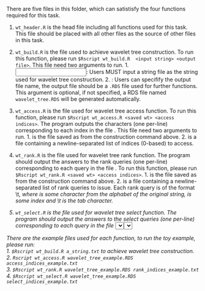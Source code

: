 There are five files in this folder, which can satistisfy the four functions required for this task.
  1. `wt_header.R` is the head file including all functions used for this task. 
  This file should be placed with all other files as the source of other files in this task.
  
  
  2. `wt_build.R` is the file used to achieve wavelet tree construction. 
  To run this function, please run `$Rscript wt_build.R  <input string> <output file>`. 
  This file need two arguments to run.
          1. <input string>: Users MUST input a string file as the string used for wavelet tree construction.
          2. <output file>: Users can specifify the output file name, the output file should be a `.RDS` file used for further functions. This argument is optional, if not specified, a RDS file named `wavelet_tree.RDS` will be generated automatically.
  
  
  3. `wt_access.R` is the file used for wavelet tree access function. 
  To run this function, please run `$Rscript wt_access.R <saved wt> <access indices>`. 
  The program outputs the characters (one per-line) corresponding to each index in the file <access indices>.
  This file need two arguments to run.
            1. <saved wt> is the file saved as <output file> from the construction command above.
            2. <access indices> is a file containing a newline-separated list of indices (0-based) to access. 
            
            
  4. `wt_rank.R` is the file used for wavelet tree rank function. 
  The program should output the answers to the rank queries (one per-line) corresponding to each query in the file <rank queries>.
  To run this function, please run `$Rscript wt_rank.R <saved wt> <access indices>`.
          1. <saved wt> is the file saved as <output file> from the construction command above.
          2. <rank queries> is a file containing a newline-separated list of rank queries to issue. 
          Each rank query is of the format <c>\t<i>, where <c> is some character from the alphabet of the original string, 
          <i> is some index and \t is the tab character.
          
          
  5. `wt_select.R` is the file used for wavelet tree select function. 
  The program should output the answers to the select queries (one per-line) corresponding to each query in the file <select queries>.
  To run this function, please run `$Rscript wt_select.R <saved wt> <access indices>`.
          1. <saved wt> is the file saved as <output file> from the construction command above.
          2. <select queries> is a file containing a newline-separated list of select queries to issue. 
          Each select query is of the format <c>\t<i>, where <c> is some character from the alphabet of the original string, 
          <i> is the occurrence of the character <c> for one wishes to know the index (again, \t is the tab character). 
          
          
  There are the example files used for each function, to run the toy example, please run:  
          1. `$Rscript wt_build.R a_string.txt` to achieve wavelet tree construction.  
          2. `Rscript wt_access.R wavelet_tree_example.RDS access_indices_example.txt`  
          3. `$Rscript wt_rank.R wavelet_tree_example.RDS rank_indices_example.txt`  
          4. `$Rscript wt_select.R wavelet_tree_example.RDS select_indices_example.txt`  
